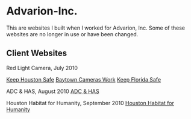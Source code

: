 # Advarion-Inc.

This are websites I built when I worked for Advarion, Inc. Some of these websites are no longer in use or have been changed.

## Client Websites
Red Light Camera, July 2010

[Keep Houston Safe](http://www.keephoustonsafe.com)
[Baytown Cameras Work](http://www.baytowncameraswork.com)
[Keep Florida Safe](http://www.keepfloridasafe.com)


ADC & HAS, August 2010
[ADC & HAS](http://www.hasadc.com)


Houston Habitat for Humanity, September 2010
[Houston Habitat for Humanity](http://www.houstonhabitat.org)


